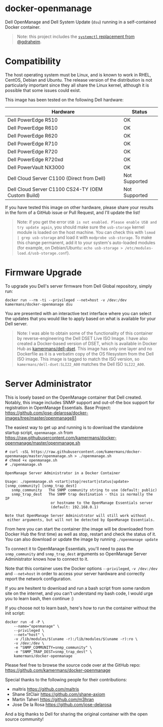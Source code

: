 # docker-openmanage

Dell OpenManage and Dell System Update (`dsu`) running in a self-contained Docker container.

> Note: this project includes the [`systemctl` replacement from @gdraheim](https://github.com/gdraheim/docker-systemctl-replacement).

# Compatibility
The host operating system must be Linux, and is known to work in RHEL, CentOS, Debian and Ubuntu.  The release version of the distribution is not particularly important since they all share the Linux kernel, although it is possible that some issues could exist.

This image has been tested on the following Dell hardware:

| Hardware            | Status       |
|---------------------|--------------|
| Dell PowerEdge R510 | OK |
| Dell PowerEdge R610 | OK |
| Dell PowerEdge R620 | OK |
| Dell PowerEdge R710 | OK |
| Dell PowerEdge R720 | OK |
| Dell PowerEdge R720xd | OK |
| Dell PowerVault NX3000 | OK |
| Dell Cloud Server C1100 (Direct from Dell) | Not Supported |
| Dell Cloud Server C1100 CS24-TY (OEM Custom Build) | Not Supported |

If you have tested this image on other hardware, please share your results in the form of a GitHub issue or Pull Request, and I'll update the list!

> Note: if you get the error `USB is not enabled. Please enable USB and try update again`, you should make sure the `usb-storage` kernel module is loaded on the host machine.  You can check this with `lsmod | grep usb-storage` and load it with `modprobe usb-storage`.  To make this change permanent, add it to your system's auto-loaded modules (for example, on Debian/Ubuntu: `echo usb-storage > /etc/modules-load.d/usb-storage.conf`).

# Firmware Upgrade
To upgrade you Dell's server firmware from Dell Global repository, simply run:

`docker run --rm -ti --privileged --net=host -v /dev:/dev  kamermans/docker-openmanage dsu`

You are presented with an interactive text interface where you can select the updates that you would like to apply based on what is available for your Dell server.

> Note: I was able to obtain some of the functionality of this container by reverse-engineering the Dell DSET Live ISO Image.  I have also created a Docker-based version of DSET, which is available in Docker Hub as [kamermans/dell-dset](https://hub.docker.com/r/kamermans/dell-dset/).  This image has only one layer and no Dockerfile as it is a verbatim copy of the OS filesystem from the Dell ISO image.  This image is tagged to match the ISO version, so `kamermans/dell-dset:SLI22_A00` matches the Dell ISO `SLI22_A00`.

# Server Administrator
This is losely based on the OpenManage container that Dell created. Notably, this image includes SNMP support and out-of-the box support for registration in OpenManage Essentials.
Base Project: https://github.com/jose-delarosa/docker-images/tree/master/openmanage81

The easiest way to get up and running is to download the standalone startup script, `openmanage.sh`
from https://raw.githubusercontent.com/kamermans/docker-openmanage/master/openmanage.sh

```
# curl -sSL https://raw.githubusercontent.com/kamermans/docker-openmanage/master/openmanage.sh > ./openmanage.sh
# chmod +x openmanage.sh
# ./openmanage.sh

OpenManage Server Administrator in a Docker Container

Usage: ./openmanage.sh <start|stop|restart|status|update> [snmp_community] [snmp_trap_dest]
   snmp_community   The SNMP community string to use (default: public)
   snmp_trap_dest   The SNMP trap destination - this is normally the IP
                     or hostname to the OpenManage Essentials server
                     (default: 192.168.0.1)

Note that OpenManage Server Administrator will still work without
 either arguments, but will not be detected by OpenManage Essentials.
```

From here you can start the container (the image will be downloaded from Docker Hub the first time) as well as
 stop, restart and check the status of it.  You can also download or update the image by running `./openmanage update`

To connect it to OpenManage Essentials, you'll need to pass the `snmp_community` and `snmp_trap_dest` arguments
so OpenManage Server Administrator knows how to connect to it.

Note that this container uses the Docker options `--privileged`, `-v /dev:/dev` and `--net=host` in order to access your server
hardware and correctly report the network configuration.

If you are hesitent to download and run a bash script from some random site on the internet, and you can't understand
my bash code, I would urge you to learn bash, then continue :)

If you choose not to learn bash, here's how to run the container without the init script:

    docker run -d -P \
        --name="openmanage" \
        --privileged \
        --net="host" \
        -v /lib/modules/$(uname -r):/lib/modules/$(uname -r):ro \
        -v /dev:/dev \
        -e "SNMP_COMMUNITY=snmp_community" \
        -e "SNMP_TRAP_DEST=snmp_trap_dest" \
        kamermans/docker-openmanage

Please feel free to browse the source code over at the GitHub repo:
https://github.com/kamermans/docker-openmanage

Special thanks to the following people for their contributions:
 - maltris <https://github.com/maltris>
 - Shane StClair <https://github.com/shane-axiom>
 - Martin Taheri <https://github.com/m3hran>
 - Jose De la Rosa <https://github.com/jose-delarosa>

And a big thanks to Dell for sharing the original container with the open source community!
